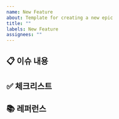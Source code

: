 ```yaml
---
name: New Feature
about: Template for creating a new epic
title: ""
labels: New Feature
assignees: ""
---
```


## 📋 이슈 내용

## ✅ 체크리스트

## 📚 레퍼런스
